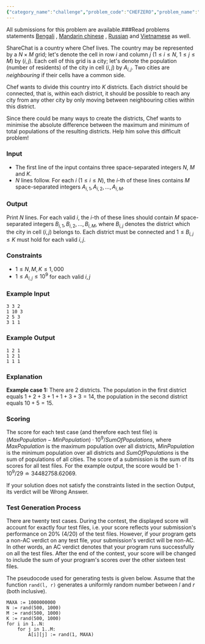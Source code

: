 ```yaml
---
{"category_name":"challenge","problem_code":"CHEFZERO","problem_name":"Chef and Condition Zero (Challenge)","languages_supported":{"0":"C","1":"CPP14","2":"JAVA","3":"PYTH","4":"PYTH 3.6","5":"PYPY","6":"CS2","7":"PAS fpc","8":"PAS gpc","9":"RUBY","10":"PHP","11":"GO","12":"NODEJS","13":"HASK","14":"rust","15":"SCALA","16":"swift","17":"D","18":"PERL","19":"FORT","20":"WSPC","21":"ADA","22":"CAML","23":"ICK","24":"BF","25":"ASM","26":"CLPS","27":"PRLG","28":"ICON","29":"SCM qobi","30":"PIKE","31":"ST","32":"NICE","33":"LUA","34":"BASH","35":"NEM","36":"LISP sbcl","37":"LISP clisp","38":"SCM guile","39":"JS","40":"ERL","41":"TCL","42":"kotlin","43":"PERL6","44":"TEXT","45":"SCM chicken","46":"PYP3","47":"CLOJ","48":"COB","49":"FS"},"max_timelimit":5,"source_sizelimit":50000,"problem_author":"mgch","problem_tester":null,"date_added":"24-08-2018","tags":{"0":2,"1":"challenge","2":"expectation","3":"mgch","4":"partition","5":"sept18","6":"simulation"},"editorial_url":"https://discuss.codechef.com/problems/CHEFZERO","time":{"view_start_date":1537176602,"submit_start_date":1537176602,"visible_start_date":1537176602,"end_date":1735669800},"is_direct_submittable":false,"layout":"problem"}
---
```

<span class="solution-visible-txt">All submissions for this problem are available.</span>###Read problems statements [Bengali](http://www.codechef.com/download/translated/SEPT18/bengali/CHEFZERO.pdf) , [Mandarin chinese](http://www.codechef.com/download/translated/SEPT18/mandarin/CHEFZERO.pdf) , [Russian](http://www.codechef.com/download/translated/SEPT18/russian/CHEFZERO.pdf) and [Vietnamese](http://www.codechef.com/download/translated/SEPT18/vietnamese/CHEFZERO.pdf) as well.


ShareChat is a country where Chef lives. The country may be represented by a $N \times M$ grid; let's denote the cell in row $i$ and column $j$ ($1 \le i \le N$, $1 \le j \le M$) by $(i, j)$. Each cell of this grid is a city; let's denote the population (number of residents) of the city in cell $(i, j)$ by $A_{i, j}$. Two cities are *neighbouring* if their cells have a common side.

Chef wants to divide this country into $K$ districts. Each district should be connected, that is, within each district, it should be possible to reach any city from any other city by only moving between neighbouring cities within this district.

Since there could be many ways to create the districts, Chef wants to minimise the absolute difference between the maximum and minimum of total populations of the resulting districts. Help him solve this difficult problem!

### Input
- The first line of the input contains three space-separated integers $N$, $M$ and $K$.
- $N$ lines follow. For each $i$ ($1 \le i \le N$), the $i$-th of these lines contains $M$ space-separated integers $A_{i, 1}, A_{i, 2}, \dots, A_{i, M}$.

### Output
Print $N$ lines. For each valid $i$, the $i$-th of these lines should contain $M$ space-separated integers $B_{i, 1}, B_{i, 2}, \dots, B_{i, M}$, where $B_{i, j}$ denotes the district which the city in cell $(i, j)$ belongs to. Each district must be connected and $1 \le B_{i, j} \le K$ must hold for each valid $i, j$.

### Constraints 
- $1 \le N, M, K \le 1,000$
- $1 \le A_{i, j} \le 10^9$ for each valid $i, j$

### Example Input
```
3 3 2
1 10 3
2 5 3
3 1 1
```

### Example Output
```
1 2 1
1 2 1
1 1 1
```

### Explanation
**Example case 1:** There are 2 districts. The population in the first district equals $1+2+3+1+1+3+3 = 14$, the population in the second district equals $10+5 = 15$.

### Scoring
The score for each test case (and therefore each test file) is $(MaxPopulation - MinPopulation) \cdot 10^9 / SumOfPopulations$, where $MaxPopulation$ is the maximum population over all districts, $MinPopulation$ is the minimum population over all districts and $SumOfPopulations$ is the sum of populations of all cities. The score of a submission is the sum of its scores for all test files. For the example output, the score would be $1 \cdot 10^9 / 29 \doteq 34482758.62069$.

If your solution does not satisfy the constraints listed in the section Output, its verdict will be Wrong Answer.

### Test Generation Process
There are twenty test cases. During the contest, the displayed score will account for exactly four test files, i.e. your score reflects your submission's performance on 20% (4/20) of the test files. However, if your program gets a non-AC verdict on any test file, your submission's verdict will be non-AC. In other words, an AC verdict denotes that your program runs successfully on all the test files. After the end of the contest, your score will be changed to include the sum of your program's scores over the other sixteen test files.

The pseudocode used for generating tests is given below. Assume that the function `rand(l, r)` generates a uniformly random number between $l$ and $r$ (both inclusive).

```
MAXA := 1000000000
N := rand(500, 1000)
M := rand(500, 1000)
K := rand(500, 1000)
for i in 1..N:
	for j in 1..M:
		A[i][j] := rand(1, MAXA)
```
